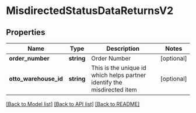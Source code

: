 # MisdirectedStatusDataReturnsV2

## Properties
Name | Type | Description | Notes
------------ | ------------- | ------------- | -------------
**order_number** | **string** | Order Number | [optional] 
**otto_warehouse_id** | **string** | This is the unique id which helps partner identify the misdirected item | [optional] 

[[Back to Model list]](../../README.md#documentation-for-models) [[Back to API list]](../../README.md#documentation-for-api-endpoints) [[Back to README]](../../README.md)

